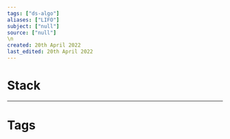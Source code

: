 ```yaml
---
tags: ["ds-algo"]
aliases: ["LIFO"]
subject: ["null"]
source: ["null"]
\n
created: 20th April 2022
last_edited: 20th April 2022
---
```


# Stack

---
# Tags